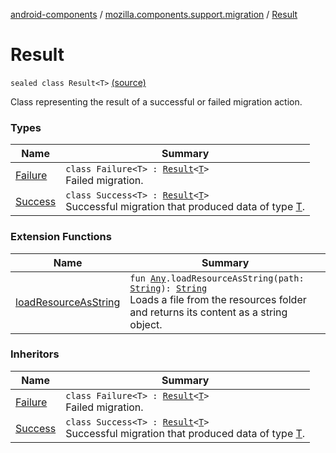 [android-components](../../index.md) / [mozilla.components.support.migration](../index.md) / [Result](./index.md)

# Result

`sealed class Result<T>` [(source)](https://github.com/mozilla-mobile/android-components/blob/master/components/support/migration/src/main/java/mozilla/components/support/migration/Result.kt#L10)

Class representing the result of a successful or failed migration action.

### Types

| Name | Summary |
|---|---|
| [Failure](-failure/index.md) | `class Failure<T> : `[`Result`](./index.md)`<`[`T`](-failure/index.md#T)`>`<br>Failed migration. |
| [Success](-success/index.md) | `class Success<T> : `[`Result`](./index.md)`<`[`T`](-success/index.md#T)`>`<br>Successful migration that produced data of type [T](-success/index.md#T). |

### Extension Functions

| Name | Summary |
|---|---|
| [loadResourceAsString](../../mozilla.components.support.test.file/kotlin.-any/load-resource-as-string.md) | `fun `[`Any`](https://kotlinlang.org/api/latest/jvm/stdlib/kotlin/-any/index.html)`.loadResourceAsString(path: `[`String`](https://kotlinlang.org/api/latest/jvm/stdlib/kotlin/-string/index.html)`): `[`String`](https://kotlinlang.org/api/latest/jvm/stdlib/kotlin/-string/index.html)<br>Loads a file from the resources folder and returns its content as a string object. |

### Inheritors

| Name | Summary |
|---|---|
| [Failure](-failure/index.md) | `class Failure<T> : `[`Result`](./index.md)`<`[`T`](-failure/index.md#T)`>`<br>Failed migration. |
| [Success](-success/index.md) | `class Success<T> : `[`Result`](./index.md)`<`[`T`](-success/index.md#T)`>`<br>Successful migration that produced data of type [T](-success/index.md#T). |
